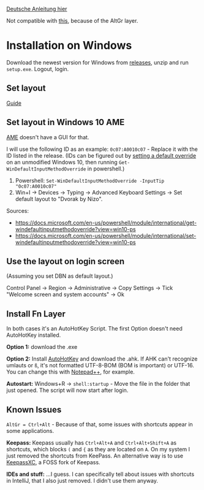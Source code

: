 [Deutsche Anleitung hier](README.md)

Not compatible with [this](https://github.com/kentonv/dvorak-qwerty), because of the AltGr layer.

# Installation on Windows

Download the newest version for Windows from [releases](https://github.com/theNizo/DvorakByNizo-German/releases), unzip and run `setup.exe`. Logout, login.

## Set layout

[Guide](https://www.windowscentral.com/how-change-your-keyboard-layout-windows-10)

## Set layout in Windows 10 AME

[AME](https://ameliorated.info/) doesn't have a GUI for that.

I will use the following ID as an example: `0c07:A0010c07` - Replace it with the ID listed in the release. (IDs can be figured out by [setting a default override](https://winaero.com/set-default-keyboard-layout-windows-10/) on an unmodified Windows 10, then running `Get-WinDefaultInputMethodOverride` in powershell.)

1. Powershell: `Set-WinDefaultInputMethodOverride -InputTip "0c07:A0010c07"`
1. Win+I -> Devices -> Typing -> Advanced Keyboard Settings -> Set default layout to "Dvorak by Nizo".

Sources:

* https://docs.microsoft.com/en-us/powershell/module/international/get-windefaultinputmethodoverride?view=win10-ps
* https://docs.microsoft.com/en-us/powershell/module/international/set-windefaultinputmethodoverride?view=win10-ps

## Use the layout on login screen

(Assuming you set DBN as default layout.)

Control Panel -> Region -> Administrative -> Copy Settings -> Tick "Welcome screen and system accounts" -> Ok

## Install Fn Layer

In both cases it's an AutoHotKey Script. The first Option doesn't need AutoHotKey installed.

**Option 1:** download the .exe

**Option 2:** Install [AutoHotKey](https://www.autohotkey.com/) and download the .ahk. If AHK can't recognize umlauts or `ß`, it's not formatted UTF-8-BOM (BOM is important) or UTF-16. You can change this with [Notepad++](https://notepad-plus-plus.org/), for example.

**Autostart:** Windows+R -> `shell:startup` - Move the file in the folder that just opened. The script will now start after login.

## Known Issues

`AltGr = Ctrl+Alt` - Because of that, some issues with shortcuts appear in some applications.

**Keepass:** Keepass usually has `Ctrl+Alt+A` and `Ctrl+Alt+Shift+A` as shortcuts, which blocks `(` and `{` as they are located on `A`. On my system I just removed the shortcuts from KeePass. An alternative way is to use [KeepassXC](https://keepassxc.org/), a FOSS fork of Keepass.

**IDEs and stuff:** ...I guess. I can specifically tell about issues with shortcuts in IntelliJ, that I also just removed. I didn't use them anyway.
